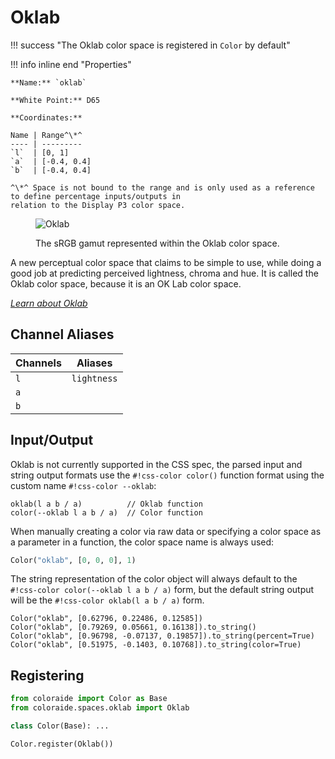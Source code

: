 # Oklab

!!! success "The Oklab color space is registered in `Color` by default"

<div class="info-container" markdown>
!!! info inline end "Properties"

    **Name:** `oklab`

    **White Point:** D65

    **Coordinates:**

    Name | Range^\*^
    ---- | ---------
    `l`  | [0, 1]
    `a`  | [-0.4, 0.4]
    `b`  | [-0.4, 0.4]

    ^\*^ Space is not bound to the range and is only used as a reference to define percentage inputs/outputs in
    relation to the Display P3 color space.

<figure markdown>

![Oklab](../images/oklab-3d.png)

<figcaption markdown>
The sRGB gamut represented within the Oklab color space.
</figcaption>
</figure>


A new perceptual color space that claims to be simple to use, while doing a good job at predicting perceived lightness,
chroma and hue. It is called the Oklab color space, because it is an OK Lab color space.

_[Learn about Oklab](https://bottosson.github.io/posts/oklab/)_
</div>

## Channel Aliases

Channels | Aliases
-------- | -------
`l`      | `lightness`
`a`      |
`b`      |

## Input/Output

Oklab is not currently supported in the CSS spec, the parsed input and string output formats use the
`#!css-color color()` function format using the custom name `#!css-color --oklab`:

```css-color
oklab(l a b / a)          // Oklab function
color(--oklab l a b / a)  // Color function
```

When manually creating a color via raw data or specifying a color space as a parameter in a function, the color
space name is always used:

```py
Color("oklab", [0, 0, 0], 1)
```

The string representation of the color object will always default to the `#!css-color color(--oklab l a b / a)`
form, but the default string output will be the `#!css-color oklab(l a b / a)` form.

```playground
Color("oklab", [0.62796, 0.22486, 0.12585])
Color("oklab", [0.79269, 0.05661, 0.16138]).to_string()
Color("oklab", [0.96798, -0.07137, 0.19857]).to_string(percent=True)
Color("oklab", [0.51975, -0.1403, 0.10768]).to_string(color=True)
```

## Registering

```py
from coloraide import Color as Base
from coloraide.spaces.oklab import Oklab

class Color(Base): ...

Color.register(Oklab())
```
